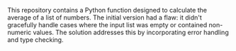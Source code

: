 This repository contains a Python function designed to calculate the average of a list of numbers.  The initial version had a flaw: it didn't gracefully handle cases where the input list was empty or contained non-numeric values.  The solution addresses this by incorporating error handling and type checking.